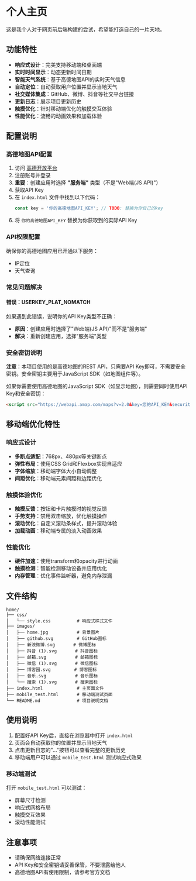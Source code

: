 # 个人主页

这是我个人对于网页前后端构建的尝试，希望能打造自己的一片天地。

## 功能特性

- **响应式设计**：完美支持移动端和桌面端
- **实时时间显示**：动态更新时间日期
- **智能天气系统**：基于高德地图API的实时天气信息
- **自动定位**：自动获取用户位置并显示当地天气
- **社交媒体集成**：GitHub、微博、抖音等社交平台链接
- **更新日志**：展示项目更新历史
- **触摸优化**：针对移动端优化的触摸交互体验
- **性能优化**：流畅的动画效果和加载体验

## 配置说明

### 高德地图API配置

1. 访问 [高德开放平台](https://lbs.amap.com/)
2. 注册账号并登录
3. **重要**：创建应用时选择 **"服务端"** 类型（不是"Web端(JS API)"）
4. 获取API Key
5. 在 `index.html` 文件中找到以下代码：
   ```javascript
   const key = '你的高德地图API_KEY'; // TODO: 替换为你自己的key
   ```
6. 将 `你的高德地图API_KEY` 替换为你获取到的实际API Key

### API权限配置

确保你的高德地图应用已开通以下服务：
- IP定位
- 天气查询

### 常见问题解决

#### 错误：USERKEY_PLAT_NOMATCH
如果遇到此错误，说明你的API Key类型不正确：
- **原因**：创建应用时选择了"Web端(JS API)"而不是"服务端"
- **解决**：重新创建应用，选择"服务端"类型

### 安全密钥说明

**注意**：本项目使用的是高德地图的REST API，只需要API Key即可，不需要安全密钥。安全密钥主要用于JavaScript SDK（如地图组件等）。

如果你需要使用高德地图的JavaScript SDK（如显示地图），则需要同时使用API Key和安全密钥：

```html
<script src="https://webapi.amap.com/maps?v=2.0&key=您的API_KEY&securityJsCode=您的安全密钥"></script>
```

## 移动端优化特性

### 响应式设计
- **多断点适配**：768px、480px等关键断点
- **弹性布局**：使用CSS Grid和Flexbox实现自适应
- **字体缩放**：移动端字体大小自动调整
- **间距优化**：移动端元素间距和边距优化

### 触摸体验优化
- **触摸反馈**：按钮和卡片触摸时的视觉反馈
- **手势支持**：禁用双击缩放，优化触摸操作
- **滚动优化**：自定义滚动条样式，提升滚动体验
- **加载动画**：移动端专属的淡入动画效果

### 性能优化
- **硬件加速**：使用transform和opacity进行动画
- **触摸检测**：智能检测移动设备并应用优化
- **内存管理**：优化事件监听器，避免内存泄漏

## 文件结构

```
home/
├── css/
│   └── style.css          # 响应式样式文件
├── images/
│   ├── home.jpg           # 背景图片
│   ├── github.svg         # GitHub图标
│   ├── 新浪微博.svg       # 微博图标
│   ├── 抖音 (1).svg       # 抖音图标
│   ├── 邮箱.svg           # 邮箱图标
│   ├── 微信 (1).svg       # 微信图标
│   ├── 博客园.svg         # 博客图标
│   ├── 音乐.svg           # 音乐图标
│   └── 搜索 (1).svg       # 搜索图标
├── index.html             # 主页面文件
├── mobile_test.html       # 移动端测试页面
└── README.md              # 项目说明文档
```

## 使用说明

1. 配置好API Key后，直接在浏览器中打开 `index.html`
2. 页面会自动获取你的位置并显示当地天气
3. 点击更新日志的"..."按钮可以查看完整的更新历史
4. 移动端用户可以通过 `mobile_test.html` 测试响应式效果

### 移动端测试
打开 `mobile_test.html` 可以测试：
- 屏幕尺寸检测
- 响应式网格布局
- 触摸交互效果
- 滚动性能测试

## 注意事项

- 请确保网络连接正常
- API Key和安全密钥请妥善保管，不要泄露给他人
- 高德地图API有使用限制，请参考官方文档
